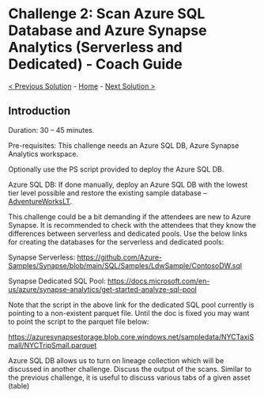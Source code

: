 # Challenge 2: Scan Azure SQL Database and Azure Synapse Analytics (Serverless and Dedicated) - Coach Guide 

[< Previous Solution](./Solution1.md) - [Home](./README.md) - [Next Solution >](./Solution3.md)


## Introduction

Duration: 30 – 45 minutes. 

Pre-requisites: This challenge needs an Azure SQL DB, Azure Synapse Analytics workspace. 

Optionally use the PS script provided to deploy the Azure SQL DB. 

Azure SQL DB: If done manually, deploy an Azure SQL DB with the lowest tier level possible and restore the existing sample database – [AdventureWorksLT](https://stpurviewfasthack.blob.core.windows.net/purviewfasthack/AzureDatabasebackup/AdventureWorksLT2019.bak).

This challenge could be a bit demanding if the attendees are new to Azure Synapse. It is recommended to check with the attendees that they know the differences between serverless and dedicated pools. Use the below links for creating the databases for the serverless and dedicated pools: 

Synapse Serverless: https://github.com/Azure-Samples/Synapse/blob/main/SQL/Samples/LdwSample/ContosoDW.sql 

Synapse Dedicated SQL Pool: https://docs.microsoft.com/en-us/azure/synapse-analytics/get-started-analyze-sql-pool 

Note that the script in the above link for the dedicated SQL pool currently is pointing to a non-existent parquet file. Until the doc is fixed you may want to point the script to the parquet file below: 

https://azuresynapsestorage.blob.core.windows.net/sampledata/NYCTaxiSmall/NYCTripSmall.parquet 

Azure SQL DB allows us to turn on lineage collection which will be discussed in another challenge. Discuss the output of the scans. 
Similar to the previous challenge, it is useful to discuss various tabs of a given asset (table) 
